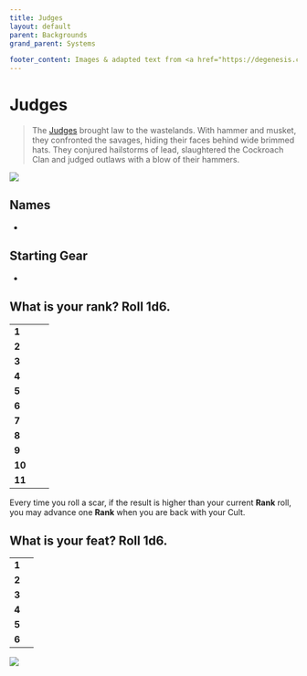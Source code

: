 ```yaml
---
title: Judges
layout: default
parent: Backgrounds
grand_parent: Systems

footer_content: Images & adapted text from <a href="https://degenesis.com/">degenesis.com</a> for private use only. Copyright &copy; 2021 by SIXMOREVODKA.
---
```


# Judges

> The [Judges](https://degenesis.com/world/cults/judges) brought law to the wastelands. With hammer and musket, they confronted the savages, hiding their faces behind wide brimmed hats. They conjured hailstorms of lead, slaughtered the Cockroach Clan and judged outlaws with a blow of their hammers.

![](https://a.storyblok.com/f/72501/2715x3840/bf8078a94a/004-judges-archetype.jpg)

## Names

- 

## Starting Gear

- 

## What is your rank? Roll 1d6.

|        |     |     |
| ------ | --- | --- |
| **1**  |     |     |
| **2**  |     |     |
| **3**  |     |     |
| **4**  |     |     |
| **5**  |     |     |
| **6**  |     |     |
| **7**  |     |     |
| **8**  |     |     |
| **9**  |     |     |
| **10** |     |     |
| **11** |     |     |

Every time you roll a scar, if the result is higher than your current **Rank** roll, you may advance one **Rank** when you are back with your Cult.


## What is your feat? Roll 1d6.

|       |     |
| ----- | --- |
| **1** |     |
| **2** |     |
| **3** |     |
| **4** |     |
| **5** |     |
| **6** |     |

![](https://img2.storyblok.com/3922x1964/filters:quality(90)/f/72501/5040x2524/64462fbd6c/judges-opener.jpg)

